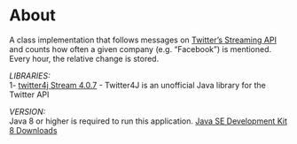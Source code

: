 # About
A class implementation that follows messages on [Twitter’s Streaming API](https://developer.twitter.com/en/docs) and counts how often a given company (e.g. “Facebook”) is mentioned. Every hour, the relative change is stored.

_LIBRARIES:_ <br/>
1- [twitter4j Stream 4.0.7](http://twitter4j.org/en/index.html) - Twitter4J is an unofficial Java library for the Twitter API <br/>

_VERSION:_ <br/>
Java 8 or higher is required to run this application. [Java SE Development Kit 8 Downloads](https://www.oracle.com/technetwork/java/javase/downloads/jdk8-downloads-2133151.html") <br/>






